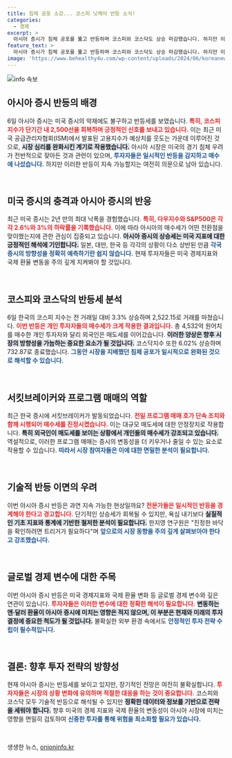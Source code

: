 ```yaml
---
title: 침체 공포 소강... 코스피 닛케이 반등 소식!
categories:
  - 경제
excerpt: >
  아시아 증시가 침체 공포를 뚫고 반등하며 코스피와 코스닥도 상승 마감했습니다. 하지만 이번 반등이 일시적일지 지켜봐야 한다는 경고가 이어지고 있습니다.
feature_text: >
  아시아 증시가 침체 공포를 뚫고 반등하며 코스피와 코스닥도 상승 마감했습니다. 하지만 이번 반등이 일시적일지 지켜봐야 한다는 경고가 이어지고 있습니다.
image: 'https://www.behealthy4u.com/wp-content/uploads/2024/06/koreanews.jpg'
---
```


<p><img src="https://www.behealthy4u.com/wp-content/uploads/2024/06/koreanews.jpg" alt="info 속보" /></p>

<h2 data-ke-size="size26">아시아 증시 반등의 배경</h2>

<p data-ke-size="size16">6일 아시아 증시는 미국 증시의 악재에도 불구하고 반등세를 보였습니다. <b><span style="color: #ee2323;">특히, 코스피 지수가 단기간 내 2,500선을 회복하며 긍정적인 신호를 보내고 있습니다.</span></b> 이는 최근 미국 공급관리자협회(ISM)에서 발표된 고용지수가 예상치를 웃도는 가운데 이루어진 것으로, <b><span style="background-color: #21538527;">시장 심리를 완화시킨 계기로 작용했습니다.</span></b> 아시아 시장은 미국의 경기 침체 우려가 전반적으로 잦아든 것과 관련이 있으며, <b><span style="color: #1a5490;">투자자들은 일시적인 반등을 감지하고 매수에 나섰습니다.</span></b> 하지만 이러한 반등이 지속 가능할지는 여전히 의문으로 남아 있습니다.</p>

<p data-ke-size="size16">&nbsp;</p>

<h2 data-ke-size="size26">미국 증시의 충격과 아시아 증시의 반응</h2>

<p data-ke-size="size16">최근 미국 증시는 2년 만의 최대 낙폭을 경험했습니다. <b><span style="color: #ee2323;">특히, 다우지수와 S&P500은 각각 2.6%와 3%의 하락률을 기록했습니다.</span></b> 이에 따라 아시아의 매수세가 어떤 전환점을 맞이했는지에 관한 관심이 집중되고 있습니다. <b><span style="background-color: #21538527;">아시아 증시의 상승세는 미국 지표에 대한 긍정적인 해석에 기인합니다.</span></b> 일본, 대만, 한국 등 각각의 상황이 다소 상반된 만큼 <b><span style="color: #1a5490;">각국 증시의 방향성을 정확히 예측하기란 쉽지 않습니다.</span></b> 현재 투자자들은 미국 경제지표와 국제 환율 변동을 주의 깊게 지켜봐야 할 것입니다.</p>

<p data-ke-size="size16">&nbsp;</p>

<h2 data-ke-size="size26">코스피와 코스닥의 반등세 분석</h2>

<p data-ke-size="size16">6일 한국의 코스피 지수는 전 거래일 대비 3.3% 상승하며 2,522.15로 거래를 마쳤습니다. <b><span style="color: #ee2323;">이번 반등은 개인 투자자들의 매수세가 크게 작용한 결과입니다.</span></b> 총 4,532억 원어치를 매수한 개인 투자자와 달리 외국인은 매도세를 이어갔습니다. <b><span style="background-color: #21538527;">이러한 양상은 향후 시장의 방향성을 가늠하는 중요한 요소가 될 것입니다.</span></b> 코스닥지수 또한 6.02% 상승하며 732.87로 종료했습니다. <b><span style="color: #1a5490;">그동안 시장을 지배했던 침체 공포가 일시적으로 완화된 것으로 해석할 수 있습니다.</span></b></p>

<p data-ke-size="size16">&nbsp;</p>

<h2 data-ke-size="size26">서킷브레이커와 프로그램 매매의 역할</h2>

<p data-ke-size="size16">최근 한국 증시에 서킷브레이커가 발동되었습니다. <b><span style="color: #ee2323;">전일 프로그램 매매 호가 단속 조치와 함께 시행되어 매수세를 진정시켰습니다.</span></b> 이는 대규모 매도세에 대한 안정장치로 작용합니다. <b><span style="background-color: #21538527;">특히 외국인이 매도세를 보이는 상황에서 개인들의 매수세가 강조되고 있습니다.</span></b> 역설적으로, 이러한 프로그램 매매는 증시의 변동성을 더 키우거나 줄일 수 있는 요소로 작용할 수 있습니다. <b><span style="color: #1a5490;">따라서 시장 참여자들은 이에 대한 면밀한 분석이 필요합니다.</span></b></p>

<p data-ke-size="size16">&nbsp;</p>

<h2 data-ke-size="size26">기술적 반등 이면의 우려</h2>

<p data-ke-size="size16">이번 아시아 증시 반등은 과연 지속 가능한 현상일까요? <b><span style="color: #ee2323;">전문가들은 일시적인 반등을 경계해야 한다고 경고합니다.</span></b> 단기적인 상승세가 회복될 수 있지만, 욕심 내기보다 <b><span style="background-color: #21538527;">실질적인 기초 지표와 통계에 기반한 철저한 분석이 필요합니다.</span></b> 한지영 연구원은 "진정한 바닥을 확인하려면 트리거가 필요하다"며 <b><span style="color: #1a5490;">앞으로의 시장 동향을 주의 깊게 살펴보아야 한다고 강조했습니다.</span></b></p>

<p data-ke-size="size16">&nbsp;</p>

<h2 data-ke-size="size26">글로벌 경제 변수에 대한 주목</h2>

<p data-ke-size="size16">이번 아시아 증시 반등은 미국 경제지표와 국제 환율 변화 등 글로벌 경제 변수와 깊은 연관이 있습니다. <b><span style="color: #ee2323;">투자자들은 이러한 변수에 대한 정확한 해석이 필요합니다.</span></b> <b><span style="background-color: #21538527;">변동하는 엔·달러 환율이 아시아 증시에 미치는 영향은 적지 않으며, 이 부분은 현재와 미래의 투자 결정에 중요한 척도가 될 것입니다.</span></b> 불확실한 외부 환경 속에서도 <b><span style="color: #1a5490;">안정적인 투자 전략 수립이 필수적입니다.</span></b></p>

<p data-ke-size="size16">&nbsp;</p>

<h2 data-ke-size="size26">결론: 향후 투자 전략의 방향성</h2>

<p data-ke-size="size16">현재 아시아 증시는 반등세를 보이고 있지만, 장기적인 전망은 여전히 불확실합니다. <b><span style="color: #ee2323;">투자자들은 시장의 상황 변화에 유의하며 적절한 대응을 하는 것이 중요합니다.</span></b> 코스피와 코스닥 모두 기술적 반등으로 해석될 수 있지만 <b><span style="background-color: #21538527;">정확한 데이터와 정보를 기반으로 전략을 세워야 합니다.</span></b> 향후 미국의 경제 지표와 국제 환율의 변동성이 아시아 시장에 미치는 영향을 면밀히 검토하여 <b><span style="color: #1a5490;">신중한 투자를 통해 위험을 최소화할 필요가 있습니다.</span></b></p>

<p data-ke-size="size16">&nbsp;</p>
생생한 뉴스, <a href="https://onioninfo.kr" rel="dofollow">onioninfo.kr</a>


